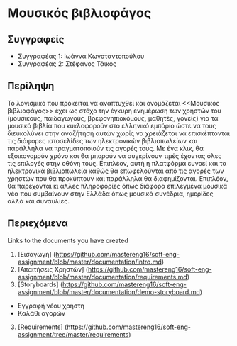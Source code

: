 # Μουσικός βιβλιοφάγος

## Συγγραφείς

- Συγγραφέας 1: Ιωάννα Κωνσταντοπούλου
- Συγγραφέας 2: Στέφανος Τάικος

## Περίληψη

Το λογισμικό που πρόκειται να αναπτυχθεί και ονομάζεται <<Μουσικός βιβλιοφάγος>> έχει ως στόχο την έγκυρη ενημέρωση των χρηστών του (μουσικούς, παιδαγωγούς, βρεφονηπιοκόμους, μαθητές, γονείς) για τα μουσικά βιβλία που κυκλοφορούν στο ελληνικό εμπόριο ώστε να τους διευκολύνει στην αναζήτηση αυτών χωρίς να χρειάζεται να επισκέπτονται τις διάφορες ιστοσελίδες των ηλεκτρονικών βιβλιοπωλείων και παράλληλα να πραγματοποιούν τις αγορές τους. Με ένα κλικ, θα εξοικονομούν χρόνο και θα μπορούν να συγκρίνουν τιμές έχοντας όλες τις επιλογές στην οθόνη τους. Επιπλέον, αυτή η πλατφόρμα ευνοεί και τα ηλεκτρονικά βιβλιοπωλεία καθώς θα επωφελούνται από τις αγορές των χρηστών  που θα προκύπτουν  και παράλληλα θα διαφημίζονται.
Επιπλέον, θα παρέχονται κι άλλες πληροφόρίες όπως διάφορα επιλεγμένα μουσικά νέα που συμβαίνουν στην Ελλάδα όπως μουσικά συνέδρια, ημερίδες αλλά και συναυλίες.


## Περιεχόμενα

Links to the documents you have created
  
1. [Εισαγωγή] (https://github.com/mastereng16/soft-eng-assignment/blob/master/documentation/intro.md)
2. [Απαιτήσεις Χρηστών] (https://github.com/mastereng16/soft-eng-assignment/blob/master/documentation/requirements.md)
3. [Storyboards] (https://github.com/mastereng16/soft-eng-assignment/blob/master/documentation/demo-storyboard.md)
 * Εγγραφή νέου χρήστη
 * Καλάθι αγορών
3. [Requirements] (https://github.com/mastereng16/soft-eng-assignment/tree/master/requirements)
